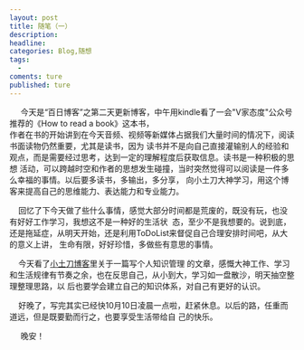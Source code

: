 ```yaml
---
layout: post
title: 随笔（一）
description:
headline:
categories: Blog,随想
tags:
  -
coments: ture
published: ture
--- 
```

      今天是“百日博客”之第二天更新博客，中午用kindle看了一会"V家态度"公众号推荐的《How to read a book》这本书，<br>作者在书的开始讲到在今天音频、视频等新媒体占据我们大量时间的情况下，阅读书面读物仍然重要，尤其是读书，因为
  读书并不是向自己直接灌输别人的经验和观点，而是需要经过思考，达到一定的理解程度后获取信息。读书是一种积极的思想
  活动，可以跨越时空和作者的思想发生碰撞，当时突然觉得可以阅读是一件多么幸福的事情。以后要多读书，多输出，多分享，
  向小土刀大神学习，用这个博客来提高自己的思维能力、表达能力和专业能力。
  
      回忆了下今天做了些什么事情，感觉大部分时间都是荒废的，既没有玩，也没有好好工作学习，我想这不是一种好的生活状
  态，至少不是我想要的。说到底，还是拖延症，从明天开始，还是利用ToDoList来督促自己合理安排时间吧，从大的意义上讲，
  生命有限，好好珍惜，多做些有意思的事情。
  
  
      今天看了[小土刀博客](http://wdxtub.com/2016/03/24/self-knowledge-management/)里关于一篇写个人知识管理
  的文章，感慨大神工作、学习和生活规律有节奏之余，也在反思自己，从小到大，学习如一盘散沙，明天抽空整理整理思路，以
  后也要学会建立自己的知识体系，对自己有更好的认识。
  
      好晚了，写完其实已经快10月10日凌晨一点啦，赶紧休息。以后的路，任重而道远，但是既要勤而行之，也要享受生活带给自
  己的快乐。
  
      晚安！
  
